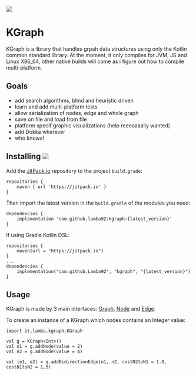 [![](https://jitpack.io/v/lamba92/kgraph.svg)](https://jitpack.io/#lamba92/kgraph)

# KGraph

KGraph is a library that handles grpah data structures using only the Kotlin common standard library. 
At the moment, it only compiles for JVM, JS and Linux X86_64, other native builds will come as i figure out how to compile multi-platform.

## Goals

- add search algorithms, blind and heuristic driven
- learn and add multi-platform tests
- allow serialization of nodes, edge and whole graph
- save on file and load from file
- platform specif graphic visualizations (help reeeaaaally wanted)
- add Dokka wherever
- who knows!

## Installing [![](https://jitpack.io/v/lamba92/kgraph.svg)](https://jitpack.io/#lamba92/kgraph)

Add the [JitPack.io](http://jitpack.io) repository to the project `build.grade`:
```
repositories {
    maven { url 'https://jitpack.io' }
}
```

Then import the latest version in the `build.gradle` of the modules you need:

```
dependencies {
    implementation 'com.github.lamba92:kgraph:{latest_version}'
}
```

If using Gradle Kotlin DSL:
```
repositories {
    maven(url = "https://jitpack.io")
}
...
dependencies {
    implementation("com.github.Lamba92", "kgraph", "{latest_version}")
}
```

## Usage

KGraph is made by 3 main interfaces: [Graph](https://github.com/lamba92/KGraph/blob/master/src/commonMain/kotlin/it/lamba/data/Graph.kt), [Node](https://github.com/lamba92/KGraph/blob/master/src/commonMain/kotlin/it/lamba/data/Node.kt) and [Edge](https://github.com/lamba92/KGraph/blob/master/src/commonMain/kotlin/it/lamba/data/Edge.kt).

To create an instance of a KGraph which nodes contains an Integer value:

```
import it.lamba.kgraph.KGraph

val g = KGraph<Int>()
val n1 = g.addNode(value = 2)
val n2 = g.addNode(value = 4)

val (e1, e2) = g.addBidirectionEdge(n1, n2, costN2toN1 = 1.0, costN1toN2 = 1.5)
```